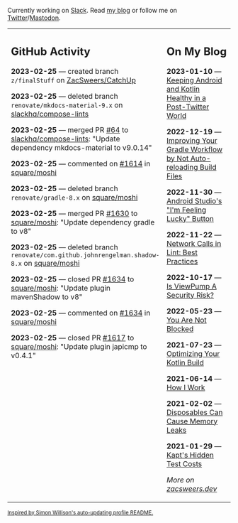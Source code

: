 Currently working on [Slack](https://slack.com/). Read [my blog](https://zacsweers.dev/) or follow me on [Twitter](https://twitter.com/ZacSweers)/[Mastodon](https://hachyderm.io/@ZacSweers).

<table><tr><td valign="top" width="60%">

## GitHub Activity
<!-- githubActivity starts -->
**2023-02-25** — created branch `z/finalStuff` on [ZacSweers/CatchUp](https://github.com/ZacSweers/CatchUp)

**2023-02-25** — deleted branch `renovate/mkdocs-material-9.x` on [slackhq/compose-lints](https://github.com/slackhq/compose-lints)

**2023-02-25** — merged PR [#64](https://github.com/slackhq/compose-lints/pull/64) to [slackhq/compose-lints](https://github.com/slackhq/compose-lints): "Update dependency mkdocs-material to v9.0.14"

**2023-02-25** — commented on [#1614](https://github.com/square/moshi/pull/1614#issuecomment-1445183448) in [square/moshi](https://github.com/square/moshi)

**2023-02-25** — deleted branch `renovate/gradle-8.x` on [square/moshi](https://github.com/square/moshi)

**2023-02-25** — merged PR [#1630](https://github.com/square/moshi/pull/1630) to [square/moshi](https://github.com/square/moshi): "Update dependency gradle to v8"

**2023-02-25** — deleted branch `renovate/com.github.johnrengelman.shadow-8.x` on [square/moshi](https://github.com/square/moshi)

**2023-02-25** — closed PR [#1634](https://github.com/square/moshi/pull/1634) to [square/moshi](https://github.com/square/moshi): "Update plugin mavenShadow to v8"

**2023-02-25** — commented on [#1634](https://github.com/square/moshi/pull/1634#issuecomment-1445176657) in [square/moshi](https://github.com/square/moshi)

**2023-02-25** — closed PR [#1617](https://github.com/square/moshi/pull/1617) to [square/moshi](https://github.com/square/moshi): "Update plugin japicmp to v0.4.1"
<!-- githubActivity ends -->
</td><td valign="top" width="40%">

## On My Blog
<!-- blog starts -->
**2023-01-10** — [Keeping Android and Kotlin Healthy in a Post-Twitter World](https://www.zacsweers.dev/keeping-android-healthy/)

**2022-12-19** — [Improving Your Gradle Workflow by Not Auto-reloading Build Files](https://www.zacsweers.dev/improving-your-workflow-by-not-auto-reloading-build-files/)

**2022-11-30** — [Android Studio's "I'm Feeling Lucky" Button](https://www.zacsweers.dev/android-studios-im-feeling-lucky-button/)

**2022-11-22** — [Network Calls in Lint: Best Practices](https://www.zacsweers.dev/network-calls-in-lint-best-practices/)

**2022-10-17** — [Is ViewPump A Security Risk?](https://www.zacsweers.dev/is-viewpump-a-security-risk/)

**2022-05-23** — [You Are Not Blocked](https://www.zacsweers.dev/you-are-not-blocked/)

**2021-07-23** — [Optimizing Your Kotlin Build](https://www.zacsweers.dev/optimizing-your-kotlin-build/)

**2021-06-14** — [How I Work](https://www.zacsweers.dev/how-i-work/)

**2021-02-02** — [Disposables Can Cause Memory Leaks](https://www.zacsweers.dev/disposables-can-cause-memory-leaks/)

**2021-01-29** — [Kapt's Hidden Test Costs](https://www.zacsweers.dev/kapts-hidden-test-costs/)
<!-- blog ends -->
_More on [zacsweers.dev](https://zacsweers.dev/)_
</td></tr></table>

<sub><a href="https://simonwillison.net/2020/Jul/10/self-updating-profile-readme/">Inspired by Simon Willison's auto-updating profile README.</a></sub>